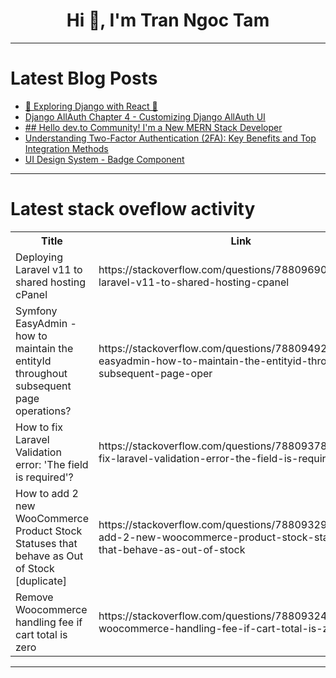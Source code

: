<h1 align="center">Hi 👋, I'm Tran Ngoc Tam</h1>

---

# Latest Blog Posts 
<!-- BLOG-POST-LIST:START -->
- [🚀 Exploring Django with React 🚀](https://dev.to/nezer/exploring-django-with-react-4g8f)
- [Django AllAuth Chapter 4 - Customizing Django AllAuth UI](https://dev.to/doctorserone/django-allauth-chapter-4-customizing-django-allauth-ui-47nh)
- [## Hello dev.to Community! I&#39;m a New MERN Stack Developer](https://dev.to/greenrajoria/-hello-devto-community-im-a-new-mern-stack-developer-12m2)
- [Understanding Two-Factor Authentication &lpar;2FA&rpar;: Key Benefits and Top Integration Methods](https://dev.to/sangamangreg/the-importance-of-two-factor-authentication-2fa-and-market-integration-options-2kjh)
- [UI Design System - Badge Component](https://dev.to/jazimabbas/ui-design-system-badge-component-3lej)
<!-- BLOG-POST-LIST:END -->

---

# Latest stack oveflow activity
<table>
  <tr><th>Title</th><th>Link</th></tr>
  <!-- STACKOVERFLOW:START --><tr><td>Deploying Laravel v11 to shared hosting cPanel</td><td>https://stackoverflow.com/questions/78809690/deploying-laravel-v11-to-shared-hosting-cpanel</td></tr><tr><td>Symfony EasyAdmin - how to maintain the entityId throughout subsequent page operations?</td><td>https://stackoverflow.com/questions/78809492/symfony-easyadmin-how-to-maintain-the-entityid-throughout-subsequent-page-oper</td></tr><tr><td>How to fix Laravel Validation error: &#39;The field is required&#39;?</td><td>https://stackoverflow.com/questions/78809378/how-to-fix-laravel-validation-error-the-field-is-required</td></tr><tr><td>How to add 2 new WooCommerce Product Stock Statuses that behave as Out of Stock [duplicate]</td><td>https://stackoverflow.com/questions/78809329/how-to-add-2-new-woocommerce-product-stock-statuses-that-behave-as-out-of-stock</td></tr><tr><td>Remove Woocommerce handling fee if cart total is zero</td><td>https://stackoverflow.com/questions/78809324/remove-woocommerce-handling-fee-if-cart-total-is-zero</td></tr><!-- STACKOVERFLOW:END -->
</table>

---


